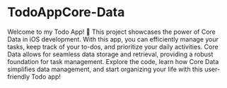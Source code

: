 # TodoAppCore-Data

Welcome to my Todo App! 📝 This project showcases the power of Core Data in iOS development. With this app, you can efficiently manage your tasks, keep track of your to-dos, and prioritize your daily activities. Core Data allows for seamless data storage and retrieval, providing a robust foundation for task management. Explore the code, learn how Core Data simplifies data management, and start organizing your life with this user-friendly Todo app!
